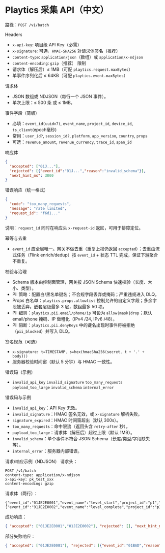 # Playtics 采集 API（中文）

路径：`POST /v1/batch`

Headers
- `x-api-key`: 项目级 API Key（必需）
- `x-signature`: 可选，`HMAC-SHA256` 对请求体签名（推荐）
- `content-type`: `application/json`（数组）或 `application/x-ndjson`
- `content-encoding`: `gzip`（推荐）
限制
- 请求体（解压后）≤ 1MB（可配 `playtics.request.maxBytes`）
- 单事件序列化后 ≤ 64KB（可配 `playtics.event.maxBytes`）

请求体
- JSON 数组或 NDJSON（每行一个 JSON 事件）。
- 单次上限：≤ 500 条 或 ≤ 1MB。

事件字段（简版）
- 必填：`event_id(uuidv7)`, `event_name`, `project_id`, `device_id`, `ts_client`(epoch毫秒)
- 常用：`user_id?`, `session_id?`, `platform`, `app_version`, `country`, `props`
- 可选：`revenue_amount`, `revenue_currency`, `trace_id`, `span_id`

响应体
```json
{
  "accepted": ["01J..."],
  "rejected": [{"event_id":"01J...","reason":"invalid_schema"}],
  "next_hint_ms": 3000
}
```

错误响应（统一格式）
```json
{
  "code": "too_many_requests",
  "message": "rate limited",
  "request_id": "f6d1..."
}
```
说明：`request_id` 同时在响应头 `x-request-id` 返回，可用于排障定位。

幂等与去重
- `event_id` 应全局唯一。网关不做去重（重复上报仍返回 `accepted`）；去重由流式任务（Flink enrich/dedup）按 `event_id` + 状态 TTL 完成，保证下游聚合不重复。

校验与治理
- Schema 版本由控制面管理，网关按 JSON Schema 快速校验（长度、大小、类型）。
- PII 策略：配置白/黑名单键名；不合规字段丢弃或掩码；严重违规进入 DLQ。
- Props 白名单：`playtics.props.allowlist` 控制允许的自定义字段；多余字段被丢弃，嵌套层级最多 3 层，数组最多 50 项。
 - PII 细则：`playtics.pii.email/phone/ip` 可设为 `allow|mask|drop`；默认 email/phone 掩码、IP 做粗化（IPv4 /24, IPv6 /48）。
 - PII 阻断：`playtics.pii.denyKeys` 中的键名出现时事件将被拒绝（`pii_blocked`）并写入 DLQ。

签名规范（可选）
- `x-signature: t=TIMESTAMP, s=hex(hmacSha256(secret, t + '.' + body)))`
- 服务器校验时间窗（默认 5 分钟）与 HMAC 一致性。

错误码（示例）
- `invalid_api_key` `invalid_signature` `too_many_requests` `payload_too_large` `invalid_schema` `internal_error`

错误码与示例
- `invalid_api_key`：API Key 无效。
- `invalid_signature`：HMAC 签名无效，或 `x-signature` 解析失败。
- `signature_expired`：HMAC 时间窗超出（默认 300s）。
- `too_many_requests`：命中限流（返回头含 `retry-after` 秒）。
- `payload_too_large`：请求体（解压后）超过上限（默认 1MB）。
- `invalid_schema`：单个事件不符合 JSON Schema（长度/类型/字段缺失等）。
- `internal_error`：服务器内部错误。

请求/响应示例（NDJSON）
请求头：
```
POST /v1/batch
content-type: application/x-ndjson
x-api-key: pk_test_xxx
content-encoding: gzip
```
请求体（两行）：
```
{"event_id":"01JE2E0001","event_name":"level_start","project_id":"p1","device_id":"d1","ts_client":1730000000000}
{"event_id":"01JE2E0002","event_name":"level_complete","project_id":"p1","device_id":"d1","ts_client":1730000001000}
```
成功响应：
```json
{ "accepted": ["01JE2E0001","01JE2E0002"], "rejected": [], "next_hint_ms": 3000 }
```
部分失败响应：
```json
{ "accepted": ["01JE2E0001"], "rejected": [{"event_id":"01BAD","reason":"invalid_schema"}], "next_hint_ms": 3000 }
```
